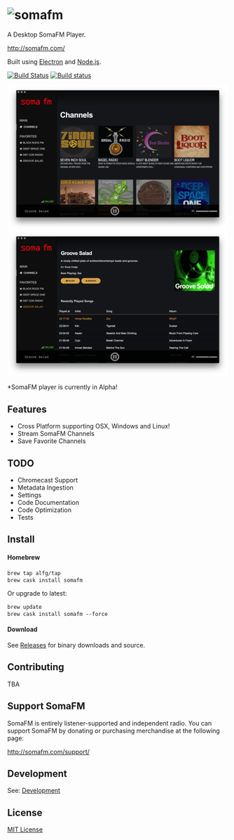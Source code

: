 # ![somafm](http://somafm.com/linktous/150x50sfm2_1.gif)
A Desktop SomaFM Player.

http://somafm.com/

Built using [Electron](http://electron.atom.io) and [Node.js](https://nodejs.org/).

[![Build Status](https://travis-ci.org/alfg/somafm.svg?branch=master)](https://travis-ci.org/alfg/somafm)
[![Build status](https://ci.appveyor.com/api/projects/status/ydn8eqty1su51lkl?svg=true)](https://ci.appveyor.com/project/alfg/somafm)


![somafm](screenshot-1.png)
![somafm](screenshot-2.png)


\*SomaFM player is currently in Alpha!

## Features
* Cross Platform supporting OSX, Windows and Linux!
* Stream SomaFM Channels
* Save Favorite Channels

## TODO
* Chromecast Support
* Metadata Ingestion
* Settings
* Code Documentation
* Code Optimization
* Tests

## Install 

#### Homebrew
```
brew tap alfg/tap
brew cask install somafm
```

Or upgrade to latest:
```
brew update
brew cask install somafm --force
```

#### Download
See [Releases](https://github.com/alfg/somafm/releases) for binary downloads and source.

## Contributing
TBA

## Support SomaFM
SomaFM is entirely listener-supported and independent radio. You can support SomaFM by 
donating or purchasing merchandise at the following page:

http://somafm.com/support/

## Development
See: [Development](DEVELOPMENT.md)

## License
[MIT License](http://alfg.mit-license.org/)

